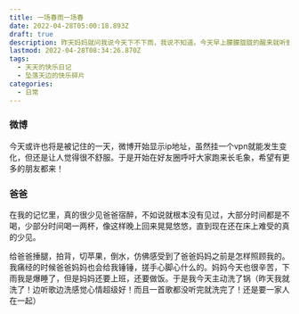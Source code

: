 ```yaml
---
title: 一场春雨一场春
date: 2022-04-28T05:00:18.893Z
draft: true
description: 昨天妈妈就问我说今天下不下雨，我说不知道。今天早上朦朦胧胧的醒来就听到淅淅沥沥的雨声，很让人放松和安心（这是你睡到十点的理由吗！！！）
lastmod: 2022-04-28T08:34:26.870Z
tags:
  - 天天的快乐日记
  - 坠落天边的快乐碎片
categories:
  - 日常
---
```

### 微博
今天或许也将是被记住的一天，微博开始显示ip地址，虽然挂一个vpn就能发生变化，但还是让人觉得很不舒服。于是开始在好友圈呼吁大家跑来长毛象，希望有更多的朋友都来！

### 爸爸
在我的记忆里，真的很少见爸爸宿醉，不如说就根本没有见过，大部分时间都是不喝，少部分时间喝一两杯，像这样晚上回来晃晃悠悠，直到现在还在床上难受的真的少见。

给爸爸捶腿，拍背，切苹果，倒水，仿佛感受到了爸爸妈妈之前是怎样照顾我的。我痛经的时候爸爸妈妈也会给我锤锤，搓手心脚心什么的。妈妈今天也很辛苦，下雨我是爆睡了，但是妈妈还要上班，还要做饭。于是我今天主动洗了锅（昨天我就洗了！边听歌边洗感觉心情超级好！而且一首歌都没听完就洗完了！还是要一家人在一起）

